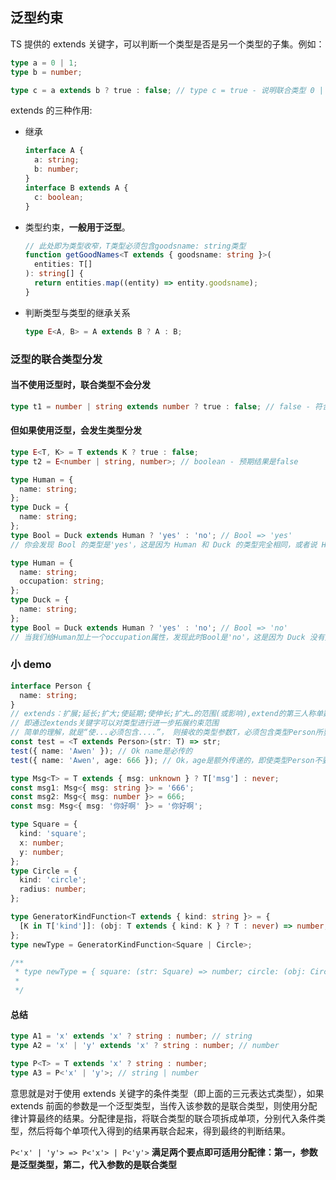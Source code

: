 ## 泛型约束

TS 提供的 extends 关键字，可以判断一个类型是否是另一个类型的子集。例如：

```typescript
type a = 0 | 1;
type b = number;

type c = a extends b ? true : false; // type c = true - 说明联合类型 0 | 1 是number的子集
```

extends 的三种作用:

- 继承
  
  ```typescript
  interface A {
    a: string;
    b: number;
  }
  interface B extends A {
    c: boolean;
  }
  ```

- 类型约束，**一般用于泛型**。
  
  ```typescript
  // 此处即为类型收窄，T类型必须包含goodsname: string类型
  function getGoodNames<T extends { goodsname: string }>(
    entities: T[]
  ): string[] {
    return entities.map((entity) => entity.goodsname);
  }
  ```

- 判断类型与类型的继承关系
  
  ```typescript
  type E<A, B> = A extends B ? A : B;
  ```

### 泛型的联合类型分发

#### 当不使用泛型时，联合类型不会分发

```typescript
type t1 = number | string extends number ? true : false; // false - 符合预期结果
```

#### 但如果使用泛型，会发生类型分发

```typescript
type E<T, K> = T extends K ? true : false;
type t2 = E<number | string, number>; // boolean - 预期结果是false

type Human = {
  name: string;
};
type Duck = {
  name: string;
};
type Bool = Duck extends Human ? 'yes' : 'no'; // Bool => 'yes'
// 你会发现 Bool 的类型是'yes'，这是因为 Human 和 Duck 的类型完全相同，或者说 Human 类型的一切约束条件，Duck 都具备；换言之，类型为 Human 的值可以分配给类型为 Duck 的值（分配成功的前提是，Duck里面得的类型得有一样的），反之亦然。需要理解的是，这里A extends B，是指类型A可以分配给类型B，而不是说类型A是类型B的子集。
```

```typescript
type Human = {
  name: string;
  occupation: string;
};
type Duck = {
  name: string;
};
type Bool = Duck extends Human ? 'yes' : 'no'; // Bool => 'no'
// 当我们给Human加上一个occupation属性，发现此时Bool是'no'，这是因为 Duck 没有类型为string的occupation属性，类型Duck不满足类型Human的类型约束。因此，A extends B，是指类型A可以分配给类型B，而不是说类型A是类型B的子集，理解extends在类型三元表达式里的用法非常重要
```

### 小 demo

```typescript
interface Person {
  name: string;
}
// extends：扩展;延长;扩大;使延期;使伸长;扩大…的范围(或影响),extend的第三人称单数
// 即通过extends关键字可以对类型进行进一步拓展约束范围
// 简单的理解，就是“使...必须包含....”， 则接收的类型参数T，必须包含类型Person所要求的
const test = <T extends Person>(str: T) => str;
test({ name: 'Awen' }); // Ok name是必传的
test({ name: 'Awen', age: 666 }); // Ok，age是额外传递的，即使类型Person不要求age参数
```

```typescript
type Msg<T> = T extends { msg: unknown } ? T['msg'] : never;
const msg1: Msg<{ msg: string }> = '666';
const msg2: Msg<{ msg: number }> = 666;
const msg: Msg<{ msg: '你好啊' }> = '你好啊';
```

```typescript
type Square = {
  kind: 'square';
  x: number;
  y: number;
};
type Circle = {
  kind: 'circle';
  radius: number;
};

type GeneratorKindFunction<T extends { kind: string }> = {
  [K in T['kind']]: (obj: T extends { kind: K } ? T : never) => number;
};
type newType = GeneratorKindFunction<Square | Circle>;

/**
 * type newType = { square: (str: Square) => number; circle: (obj: Circle) => number; }
 *
 */
```

#### 总结

```typescript
type A1 = 'x' extends 'x' ? string : number; // string
type A2 = 'x' | 'y' extends 'x' ? string : number; // number

type P<T> = T extends 'x' ? string : number;
type A3 = P<'x' | 'y'>; // string | number
```

意思就是对于使用 extends 关键字的条件类型（即上面的三元表达式类型），如果 extends 前面的参数是一个泛型类型，当传入该参数的是联合类型，则使用分配律计算最终的结果。分配律是指，将联合类型的联合项拆成单项，分别代入条件类型，然后将每个单项代入得到的结果再联合起来，得到最终的判断结果。

`P<'x' | 'y'> => P<'x'> | P<'y'>`
**满足两个要点即可适用分配律：第一，参数是泛型类型，第二，代入参数的是联合类型**
